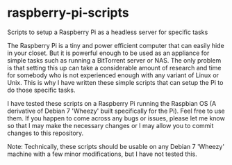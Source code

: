 raspberry-pi-scripts
====================

Scripts to setup a Raspberry Pi as a headless server for specific tasks

The Raspberry Pi is a tiny and power efficient computer that can easily hide in your closet. But it is powerful enough to be used as an appliance for simple tasks such as running a BitTorrent server or NAS. The only problem is that setting this up can take a considerable amount of research and time for somebody who is not experienced enough with any variant of Linux or Unix. This is why I have written these simple scripts that can setup the Pi to do those specific tasks.

I have tested these scripts on a Raspberry Pi running the Raspbian OS (A derivative of Debian 7 'Wheezy' built specifically for the Pi). Feel free to use them. If you happen to come across any bugs or issues, please let me know so that I may make the necessary changes or I may allow you to commit changes to this repository.

Note: Technically, these scripts should be usable on any Debian 7 'Wheezy' machine with a few minor modifications, but I have not tested this.


